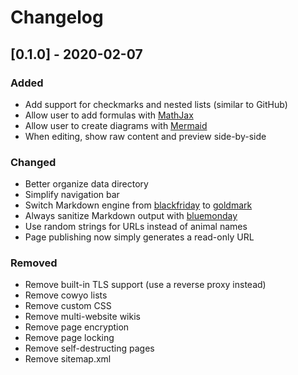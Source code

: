 # Changelog

## [0.1.0] - 2020-02-07
### Added
- Add support for checkmarks and nested lists (similar to GitHub)
- Allow user to add formulas with [MathJax](https://www.mathjax.org/)
- Allow user to create diagrams with [Mermaid](https://mermaid-js.github.io/mermaid/#/)
- When editing, show raw content and preview side-by-side

### Changed
- Better organize data directory
- Simplify navigation bar
- Switch Markdown engine from [blackfriday](https://github.com/russross/blackfriday) to [goldmark](https://github.com/yuin/goldmark)
- Always sanitize Markdown output with [bluemonday](https://github.com/microcosm-cc/bluemonday)
- Use random strings for URLs instead of animal names
- Page publishing now simply generates a read-only URL

### Removed
- Remove built-in TLS support (use a reverse proxy instead)
- Remove cowyo lists
- Remove custom CSS
- Remove multi-website wikis
- Remove page encryption
- Remove page locking
- Remove self-destructing pages
- Remove sitemap.xml
